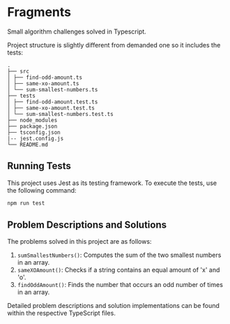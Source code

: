 # Fragments

Small algorithm challenges solved in Typescript.

Project structure is slightly different from demanded one so it includes the tests:

```
.
├── src
│ ├── find-odd-amount.ts
│ ├── same-xo-amount.ts
│ └── sum-smallest-numbers.ts
├── tests
│ ├── find-odd-amount.test.ts
│ ├── same-xo-amount.test.ts
│ └── sum-smallest-numbers.test.ts
├── node_modules
├── package.json
├── tsconfig.json
|-- jest.config.js
└── README.md
```

## Running Tests

This project uses Jest as its testing framework. To execute the tests, use the following command:

```bash
npm run test
```

## Problem Descriptions and Solutions

The problems solved in this project are as follows:

1. `sumSmallestNumbers()`: Computes the sum of the two smallest numbers in an array.
2. `sameXOAmount()`: Checks if a string contains an equal amount of 'x' and 'o'.
3. `findOddAmount()`: Finds the number that occurs an odd number of times in an array.

Detailed problem descriptions and solution implementations can be found within the respective TypeScript files.
